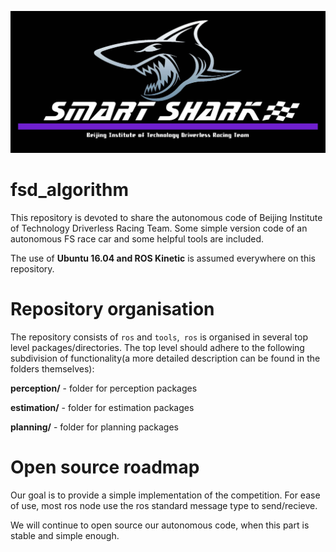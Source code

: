 <p align="center"> 
<img src="resource/img/BITFSD_logo.png">
</p>


# fsd_algorithm

This repository is devoted to share the autonomous code of Beijing Institute of Technology Driverless Racing Team. Some simple version code of an autonomous FS race car and some helpful tools are included.

The use of **Ubuntu 16.04 and ROS Kinetic** is assumed everywhere on this repository.

# Repository organisation

The repository consists of `ros` and `tools`,` ros` is organised in several top level packages/directories. The top level should adhere to the following subdivision of functionality(a more detailed description can be found in the folders themselves):

**perception/** - folder for perception packages

**estimation/** - folder for estimation packages

**planning/** - folder for planning packages

# Open source roadmap

Our goal is to provide a simple implementation of the competition. For ease of use, most ros node use the ros standard message type to send/recieve.  

We will continue to open source our autonomous code, when this part is stable and simple enough.
